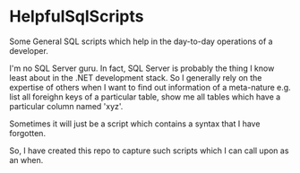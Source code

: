 # HelpfulSqlScripts
Some General SQL scripts which help in the day-to-day operations of a developer.

I'm no SQL Server guru. In fact, SQL Server is probably the thing I know least about in the .NET development stack. So I generally rely on the expertise of others when I want to find out information of a meta-nature e.g. list all foreighn keys of a particular table, show me all tables which have a particular column named 'xyz'.

Sometimes it will just be a script which contains a syntax that I have forgotten.

So, I have created this repo to capture such scripts which I can call upon as an when.
